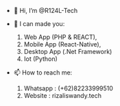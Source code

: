 - 👋 Hi, I’m @R124L-Tech
- 👀 I can made you:
   1. Web App (PHP & REACT), 
   2. Mobile App (React-Native), 
   3. Desktop App (.Net Framework) 
   4. Iot (Python) 
  
- 📫 How to reach me: 
   1. Whatsapp   : (+62)82233999510
   2. Website    : rizaliswandy.tech

<!---
R124L-Tech/R124L-Tech is a ✨ special ✨ repository because its `README.md` (this file) appears on your GitHub profile.
You can click the Preview link to take a look at your changes.
--->
